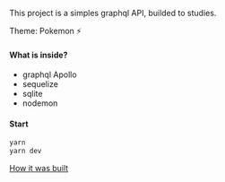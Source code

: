 This project is a simples graphql API, builded to studies.

Theme: Pokemon ⚡️

#### What is inside?

- graphql Apollo
- sequelize
- sqlite
- nodemon

#### Start

```bash
yarn
yarn dev
```

[How it was built](https://github.com/xrafaelcruz/pokemon-api-graphql/blob/master/HowItWasBuilt.md)
